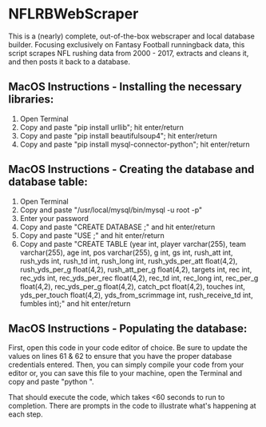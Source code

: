 # NFLRBWebScraper

This is a (nearly) complete, out-of-the-box webscraper and local database builder. Focusing exclusively on Fantasy Football runningback data, this script scrapes NFL rushing data from 2000 - 2017, extracts and cleans it, and then posts it back to a database.

## MacOS Instructions - Installing the necessary libraries:

1) Open Terminal
2) Copy and paste "pip install urllib"; hit enter/return
3) Copy and paste "pip install beautifulsoup4"; hit enter/return
4) Copy and paste "pip install mysql-connector-python"; hit enter/return

## MacOS Instructions - Creating the database and database table:

1) Open Terminal
2) Copy and paste "/usr/local/mysql/bin/mysql -u root -p"
3) Enter your password
4) Copy and paste "CREATE DATABASE <enter desired database name>;" and hit enter/return
5) Copy and paste "USE <enter database name>;" and hit enter/return
6) Copy and paste "CREATE TABLE <enter desired table name> (year int, player varchar(255), team varchar(255), age int, pos varchar(255), g int, gs int, rush_att int, rush_yds int, rush_td int, rush_long int, rush_yds_per_att float(4,2), rush_yds_per_g float(4,2), rush_att_per_g float(4,2), targets int, rec int, rec_yds int, rec_yds_per_rec float(4,2), rec_td int, rec_long int, rec_per_g float(4,2), rec_yds_per_g float(4,2), catch_pct float(4,2), touches int, yds_per_touch float(4,2), yds_from_scrimmage int, rush_receive_td int, fumbles int);" and hit enter/return
  
## MacOS Instructions - Populating the database:

First, open this code in your code editor of choice. Be sure to update the values on lines 61 & 62 to ensure that you have the proper database credentials entered. Then, you can simply compile your code from your editor or, you can save this file to your machine, open the Terminal and copy and paste "python <file path for datascraper.py>".
  
That should execute the code, which takes <60 seconds to run to completion. There are prompts in the code to illustrate what's happening at each step.
